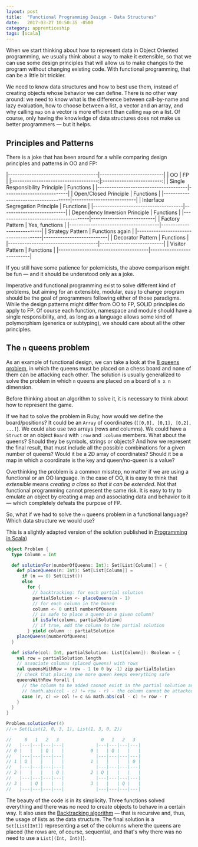```yaml
---
layout: post
title:  "Functional Programming Design - Data Structures"
date:   2017-03-27 10:50:35 -0500
category: apprenticeship
tags: [scala]
---
```


When we start thinking about how to represent data in Object Oriented programming, we usually think about a way to make it extensible, so that we can use some design principles that will allow us to make changes to the program without changing existing code. With functional programming, that can be a little bit trickier. <!--more-->

We need to know data structures and how to best use them, instead of creating objects whose behavior we can define. There is no other way around: we need to know what is the difference between call-by-name and lazy evaluation, how to choose between a list, a vector and an array, and why calling `map` on a vector is more efficient than calling `map` on a list. Of course, only having the knowledge of data structures does not make us better programmers &mdash; but it helps.

## Principles and Patterns

There is a joke that has been around for a while comparing design principles and patterns in OO and FP:

|--------------------------------------|---------------------------|
|             OO                       |               FP          |
|:------------------------------------:|:-------------------------:|
| Single Responsibility Principle      |           Functions       |
|--------------------------------------|---------------------------|
| Open/Closed Principle                |           Functions       |
|--------------------------------------|---------------------------|
| Interface Segregation Principle      |           Functions       |
|--------------------------------------|---------------------------|
| Dependency Inversion Principle       |           Functions       |
|--------------------------------------|---------------------------|
| Factory Pattern                      |           Yes, functions  |
|--------------------------------------|---------------------------|
| Strategy Pattern                     |           Functions again |
|--------------------------------------|---------------------------|
| Decorator Pattern                    |           Functions       |
|--------------------------------------|---------------------------|
| Visitor Pattern                      |           Functions       |
|--------------------------------------|---------------------------|


If you still have some patience for polemicists, the above comparison might be fun &mdash; and it should be understood only as a joke.

Imperative and functional programming exist to solve different kind of problems, but aiming for an extensible, modular, easy to change program should be the goal of programmers following either of those paradigms. While the design patterns might differ from OO to FP, SOLID principles do apply to FP. Of course each function, namespace and module should have a single responsibility, and, as long as a language allows some kind of polymorphism (generics or subtyping), we should care about all the other principles.

## The `n` queens problem

As an example of functional design, we can take a look at the [8 queens problem](https://en.wikipedia.org/wiki/Eight_queens_puzzle), in which the queens must be placed on a chess board and none of them can be attacking each other. The solution is usually generalized to solve the problem in which `n` queens are placed on a board of `n x n` dimension.

Before thinking about an algorithm to solve it, it is necessary to think about how to represent the game.

If we had to solve the problem in Ruby, how would we define the board/positions? It could be an `Array` of coordinates (`[[0,0], [0,1], [0,2], ...]`). We could also use two arrays (rows and columns). We could have a `Struct` or an object `Board` with `:row` and `:column` members. What about the queens? Should they be symbols, strings or objects? And how we represent the final result, that must include all the possible combinations for a given number of queens? Would it be a 2D array of coordinates? Should it be a map in which a coordinate is the key and queen/no-queen is a value?

Overthinking the problem is a common misstep, no matter if we are using a functional or an OO language. In the case of OO, it is easy to think that *extensible* means *creating a class so that it can be extended*. Not that functional programming cannot present the same risk. It is easy to try to emulate an object by creating a map and associating data and behavior to it &mdash; which completely defeats the purpose of FP.

So, what if we had to solve the `n` queens problem in a functional language? Which data structure we would use?

This is a slightly adapted version of the solution published in [Programming in Scala](https://booksites.artima.com/programming_in_scala_2ed/examples/html/ch23.html#sec2))

```scala
object Problem {
  type Column = Int

  def solutionFor(numberOfQueens: Int): Set[List[Column]] = {
    def placeQueens(n: Int): Set[List[Column]] =
      if (n == 0) Set(List())
      else
        for {
          // backtracking: for each partial solution
          partialSolution <- placeQueens(n - 1)
          // for each column in the board
          column <- 0 until numberOfQueens
          // is safe to place a queen in a given column?
          if isSafe(column, partialSolution)
          // if true, add the column to the partial solution
        } yield column :: partialSolution
    placeQueens(numberOfQueens)
  }

  def isSafe(col: Int, partialSolution: List[Column]): Boolean = {
    val row = partialSolution.length
    // associate columns (placed queens) with rows
    val queensWithRow = (row - 1 to 0 by -1) zip partialSolution
    // check that placing one more queen keeps everything safe
    queensWithRow forall {
      // the column to be added cannot exist in the partial solution and
      // (math.abs(col - c) != row - r) - the column cannot be attacked
      case (r, c) => col != c && math.abs(col - c) != row - r
    }
  }
}

Problem.solutionFor(4)
//-> Set(List(2, 0, 3, 1), List(1, 3, 0, 2))

//     0   1   2   3                0   1   2   3
//   |---|---|---|---|            |---|---|---|---|
// 0 |   |   | Q |   |          0 |   | Q |   |   |
//   |---|---|---|---|            |---|---|---|---|
// 1 | Q |   |   |   |          1 |   |   |   | Q |
//   |---|---|---|---|            |---|---|---|---|
// 2 |   |   |   | Q |          2 | Q |   |   |   |
//   |---|---|---|---|            |---|---|---|---|
// 3 |   | Q |   |   |          3 |   |   | Q |   |
//   |---|---|---|---|            |---|---|---|---|
```

The beauty of the code is in its simplicity. Three functions solved everything and there was no need to create objects to behave in a certain way. It also uses the [Backtracking algorithm](https://en.wikipedia.org/wiki/Backtracking) &mdash; that is recursive and, thus, the usage of lists as the data structure. The final solution is a `Set[List[Int]]` representing a set of the columns where the queens are placed (the rows are, of course, sequential, and that's why there was no need to use a `List[(Int, Int)]`).
